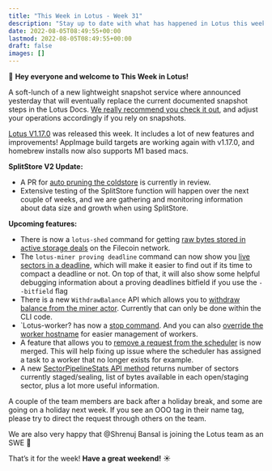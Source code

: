 ```yaml
---
title: "This Week in Lotus - Week 31"
description: "Stay up to date with what has happened in Lotus this week"
date: 2022-08-05T08:49:55+00:00
lastmod: 2022-08-05T08:49:55+00:00
draft: false
images: []
---
```


:wave: **Hey everyone and welcome to This Week in Lotus!**

A soft-lunch of a new lightweight snapshot service where announced yesterday that will eventually replace the current documented snapshot steps in the Lotus Docs. [We really recommend you check it out](https://pl-strflt.notion.site/pl-strflt/Lightweight-Filecoin-Chain-Snapshots-17e4c386f35c44548f5863afb7b5e024), and adjust your operations accordingly if you rely on snapshots.

[Lotus V1.17.0](https://github.com/filecoin-project/lotus/releases/tag/v1.17.0) was released this week. It includes a lot of new features and improvements! AppImage build targets are working again with v1.17.0, and homebrew installs now also supports M1 based macs.

**SplitStore V2 Update:**
- A PR for [auto pruning the coldstore](https://github.com/filecoin-project/lotus/pull/9123) is currently in review.
- Extensive testing of the SplitStore function will happen over the next couple of weeks, and we are gathering and monitoring information about data size and growth when using SplitStore.

**Upcoming features:**

- There is now a `lotus-shed` command for getting [raw bytes stored in active storage deals](https://github.com/filecoin-project/lotus/pull/9113) on the Filecoin network.
- The `lotus-miner proving deadline` command can now show you [live sectors in a deadline](https://github.com/filecoin-project/lotus/pull/9109), which will make it easier to find out if its time to compact a deadline or not. On top of that, it will also show some helpful debugging information about a proving deadlines bitfield if you use the `--bitfield` flag
- There is a new `WithdrawBalance` API which allows you to [withdraw balance from the miner actor](https://github.com/filecoin-project/lotus/pull/9098). Currently that can only be done within the CLI code.
- `Lotus-worker? has now a [stop command](https://github.com/filecoin-project/lotus/pull/9101). And you can also [override the worker hostname](https://github.com/filecoin-project/lotus/pull/9116) for easier management of workers.
- A feature that allows you to [remove a request from the scheduler](https://github.com/filecoin-project/lotus/pull/9064) is now merged. This will help fixing up issue where the scheduler has assigned a task to a worker that no longer exists for example.
- A new [SectorPipelineStats API method](https://github.com/filecoin-project/lotus/pull/9124) returns number of sectors currently staged/sealing, list of bytes available in each open/staging sector, plus a lot more useful information.

A couple of the team members are back after a holiday break, and some are going on a holiday next week. If you see an OOO tag in their name tag, please try to direct the request through others on the team.

We are also very happy that @Shrenuj Bansal is joining the Lotus team as an SWE :tada:

That’s it for the week! **Have a great weekend!** :sunny: